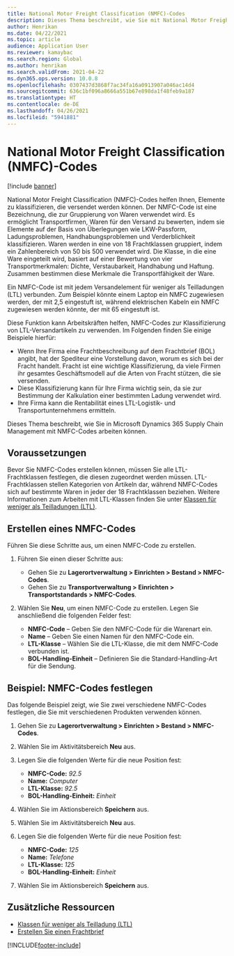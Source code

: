 ```yaml
---
title: National Motor Freight Classification (NMFC)-Codes
description: Dieses Thema beschreibt, wie Sie mit National Motor Freight Classification (NMFC)-Codes in Microsoft Dynamics 365 Supply Chain Management arbeiten.
author: Henrikan
ms.date: 04/22/2021
ms.topic: article
audience: Application User
ms.reviewer: kamaybac
ms.search.region: Global
ms.author: henrikan
ms.search.validFrom: 2021-04-22
ms.dyn365.ops.version: 10.0.8
ms.openlocfilehash: 0307437d3868f7ac34fa16a0913907a046ac14d4
ms.sourcegitcommit: 636c1bf096a8666a551b67e898da1f48feb9a187
ms.translationtype: HT
ms.contentlocale: de-DE
ms.lasthandoff: 04/26/2021
ms.locfileid: "5941881"
---
```

# <a name="national-motor-freight-classification-nmfc-codes"></a>National Motor Freight Classification (NMFC)-Codes

[!include [banner](../includes/banner.md)]

National Motor Freight Classification (NMFC)-Codes helfen Ihnen, Elemente zu klassifizieren, die versendet werden können. Der NMFC-Code ist eine Bezeichnung, die zur Gruppierung von Waren verwendet wird. Es ermöglicht Transportfirmen, Waren für den Versand zu bewerten, indem sie Elemente auf der Basis von Überlegungen wie LKW-Passform, Ladungsproblemen, Handhabungsproblemen und Verderblichkeit klassifizieren. Waren werden in eine von 18 Frachtklassen gruppiert, indem ein Zahlenbereich von 50 bis 500 verwendet wird. Die Klasse, in die eine Ware eingeteilt wird, basiert auf einer Bewertung von vier Transportmerkmalen: Dichte, Verstaubarkeit, Handhabung und Haftung. Zusammen bestimmen diese Merkmale die Transportfähigkeit der Ware.

Ein NMFC-Code ist mit jedem Versandelement für weniger als Teilladungen (LTL) verbunden. Zum Beispiel könnte einem Laptop ein NMFC zugewiesen werden, der mit 2,5 eingestuft ist, während elektrischen Kabeln ein NMFC zugewiesen werden könnte, der mit 65 eingestuft ist.

Diese Funktion kann Arbeitskräften helfen, NMFC-Codes zur Klassifizierung von LTL-Versandartikeln zu verwenden. Im Folgenden finden Sie einige Beispiele hierfür:

- Wenn Ihre Firma eine Frachtbeschreibung auf dem Frachtbrief (BOL) angibt, hat der Spediteur eine Vorstellung davon, worum es sich bei der Fracht handelt. Fracht ist eine wichtige Klassifizierung, da viele Firmen ihr gesamtes Geschäftsmodell auf die Arten von Fracht stützen, die sie versenden.
- Diese Klassifizierung kann für Ihre Firma wichtig sein, da sie zur Bestimmung der Kalkulation einer bestimmten Ladung verwendet wird.
- Ihre Firma kann die Rentabilität eines LTL-Logistik- und Transportunternehmens ermitteln.

Dieses Thema beschreibt, wie Sie in Microsoft Dynamics 365 Supply Chain Management mit NMFC-Codes arbeiten können.

## <a name="prerequisites"></a>Voraussetzungen

Bevor Sie NMFC-Codes erstellen können, müssen Sie alle LTL-Frachtklassen festlegen, die diesen zugeordnet werden müssen. LTL-Frachtklassen stellen Kategorien von Artikeln dar, während NMFC-Codes sich auf bestimmte Waren in jeder der 18 Frachtklassen beziehen. Weitere Informationen zum Arbeiten mit LTL-Klassen finden Sie unter [Klassen für weniger als Teilladungen (LTL)](ltl-class.md).

## <a name="create-an-nmfc-code"></a>Erstellen eines NMFC-Codes

Führen Sie diese Schritte aus, um einen NMFC-Code zu erstellen.

1. Führen Sie einen dieser Schritte aus:

    - Gehen Sie zu **Lagerortverwaltung \> Einrichten \> Bestand \> NMFC-Codes**.
    - Gehen Sie zu **Transportverwaltung \> Einrichten \> Transportstandards \> NMFC-Codes**.

1. Wählen Sie **Neu**, um einen NMFC-Code zu erstellen. Legen Sie anschließend die folgenden Felder fest:

    - **NMFC-Code** – Geben Sie den NMFC-Code für die Warenart ein.
    - **Name** – Geben Sie einen Namen für den NMFC-Code ein.
    - **LTL-Klasse** – Wählen Sie die LTL-Klasse, die mit dem NMFC-Code verbunden ist.
    - **BOL-Handling-Einheit** – Definieren Sie die Standard-Handling-Art für die Sendung.

## <a name="example-set-up-nmfc-codes"></a>Beispiel: NMFC-Codes festlegen

Das folgende Beispiel zeigt, wie Sie zwei verschiedene NMFC-Codes festlegen, die Sie mit verschiedenen Produkten verwenden können.

1. Gehen Sie zu **Lagerortverwaltung \> Einrichten \> Bestand \> NMFC-Codes**.
1. Wählen Sie im Aktivitätsbereich **Neu** aus.
1. Legen Sie die folgenden Werte für die neue Position fest:

    - **NMFC-Code:** *92.5*
    - **Name:** *Computer*
    - **LTL-Klasse:** *92.5*
    - **BOL-Handling-Einheit:** *Einheit*

1. Wählen Sie im Aktionsbereich **Speichern** aus.
1. Wählen Sie im Aktivitätsbereich **Neu** aus.
1. Legen Sie die folgenden Werte für die neue Position fest:

    - **NMFC-Code:** *125*
    - **Name:** *Telefone*
    - **LTL-Klasse:** *125*
    - **BOL-Handling-Einheit:** *Einheit*

1. Wählen Sie im Aktionsbereich **Speichern** aus.

## <a name="additional-resources"></a>Zusätzliche Ressourcen

- [Klassen für weniger als Teilladung (LTL)](ltl-class.md)
- [Erstellen Sie einen Frachtbrief](create-bill-of-lading.md)

[!INCLUDE[footer-include](../../includes/footer-banner.md)]
